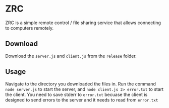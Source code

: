 # ZRC

ZRC is a simple remote control / file sharing service that allows connecting to computers remotely.

## Download

Download the `server.js` and `client.js` from the `release` folder.

## Usage

Navigate to the directory you downloaded the files in. Run the command `node server.js` to start the server, and `node client.js 2> error.txt` to start the client. You need to save stderr to `error.txt` becuase the client is designed to send errors to the server and it needs to read from `error.txt`